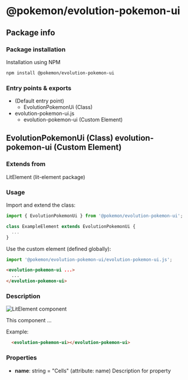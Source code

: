 # @pokemon/evolution-pokemon-ui

## Package info

### Package installation

Installation using NPM

```bash
npm install @pokemon/evolution-pokemon-ui
```

### Entry points & exports

- (Default entry point)
  - EvolutionPokemonUi (Class)
- evolution-pokemon-ui.js
  - evolution-pokemon-ui (Custom Element)


## EvolutionPokemonUi (Class) evolution-pokemon-ui (Custom Element) 

### Extends from

LitElement (lit-element package)

### Usage

Import and extend the class:

```js
import { EvolutionPokemonUi } from '@pokemon/evolution-pokemon-ui';

class ExampleElement extends EvolutionPokemonUi {
  ...
}
```

Use the custom element (defined globally):

```js
import '@pokemon/evolution-pokemon-ui/evolution-pokemon-ui.js';
```

```html
<evolution-pokemon-ui ...>
  ...
</evolution-pokemon-ui>
```

### Description

![LitElement component](https://img.shields.io/badge/litElement-component-blue.svg)

This component ...

Example:

```html
  <evolution-pokemon-ui></evolution-pokemon-ui>
```

### Properties

- **name**: string = "Cells" (attribute: name)
    Description for property
